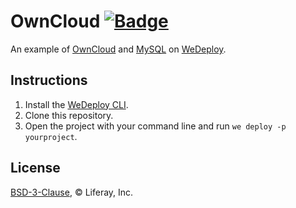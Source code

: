 # OwnCloud [![Badge](https://img.shields.io/badge/built%20with-wedeploy-00d46a.svg?style=flat)](http://wedeploy.com)

An example of [OwnCloud](https://hub.docker.com/_/owncloud/) and [MySQL](https://hub.docker.com/_/mysql/) on [WeDeploy](https://wedeploy.com/).

## Instructions

1. Install the [WeDeploy CLI](https://wedeploy.com/docs/intro/using-the-command-line/).
2. Clone this repository.
3. Open the project with your command line and run `we deploy -p yourproject`.

## License

[BSD-3-Clause](./LICENSE.md), © Liferay, Inc.
